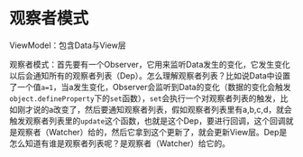 # 观察者模式

ViewModel：包含Data与View层

观察者模式：首先要有一个Observer，它用来监听Data发生的变化，它发生变化以后会通知所有的观察者列表（Dep）。怎么理解观察者列表？比如说Data中设置了一个值`a=1`，当a发生变化，Observer会监听到Data的变化（数据的变化会触发`object.defineProperty`下的`set`函数），`set`会执行一个对观察者列表的触发，比如刚才说的a改变了，然后要通知观察者列表，假如观察者列表里有a,b,c,d，就会触发观察者列表里的`update`这个函数，也就是这个Dep，要进行回调，这个回调就是观察者（Watcher）给的，然后它拿到这个更新了，就会更新View层。Dep是怎么知道有谁是观察者列表呢？是观察者（Watcher）给它的。